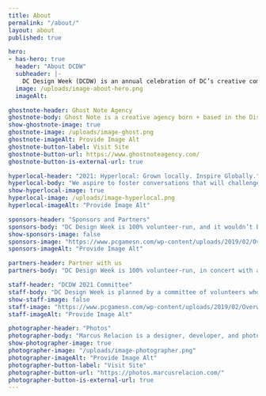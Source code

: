 ```yaml
---
title: About
permalink: "/about/"
layout: about
published: true

hero:
- has-hero: true
  header: "About DCDW"
  subheader: |-
    DC Design Week (DCDW) is an annual celebration of DC’s creative community: an ever-growing body of professionals, makers, and voices working across disciplines.  We aspire to foster conversations that will challenge, excite, and promote change. This year, we’re shifting our focus to feature events curated and hosted by our community. Local makers can expect our vision for the future to be pluralistic and our art and design practices to contain a multitude of perspectives and experiences.
  image: /uploads/image-about-hero.png
  imageAlt: 

ghostnote-header: Ghost Note Agency
ghostnote-body: Ghost Note is a creative agency born + based in the District of Columbia. We believe that when good people come together they create truly great things.
show-ghostnote-image: true
ghostnote-image: /uploads/image-ghost.png
ghostnote-imageAlt: Provide Image Alt
ghostnote-button-label: Visit Site
ghostnote-button-url: https://www.ghostnoteagency.com/
ghostnote-button-is-external-url: true

hyperlocal-header: "2021: Hyperlocal: Grown locally. Inspire Globally."
hyperlocal-body: "We aspire to foster conversations that will challenge, excite, and promote change. We want to lean into the call and response nature of design and the grassroots history of the District; with a focus on the DMV’s unique local flavor and its impact, particularly Gogo music and culture. Design constitutes different points of reference. Local makers can expect our vision for the future to be pluralistic and our art and design practices to contain a multitude of perspectives and experiences."
show-hyperlocal-image: true
hyperlocal-image: /uploads/image-hyperlocal.png
hyperlocal-imageAlt: "Provide Image Alt"

sponsors-header: "Sponsors and Partners"
sponsors-body: "DC Design Week is 100% volunteer-run, and it wouldn’t be the same without our partners and sponsors. We’re looking for sponsors who can help ensure every event is as accessible and inclusive as possible. If you’re interested in partnering with DC Design Week this year, let us know."
show-sponsors-image: false
sponsors-image: "https://www.pcgamesn.com/wp-content/uploads/2019/02/Overwatch-Baptiste-Abilities.jpg"
sponsors-imageAlt: "Provide Image Alt"

partners-header: Partner with us
partners-body: "DC Design Week is 100% volunteer-run, in concert with a consortium of local associations, meetup groups, and small businesses. We’re looking for sponsors who can help ensure every event is as accessible and inclusive as possible, whether through donations or in-kind gifts. If you’re interested in partnering with DC Design Week this year, let us know."

staff-header: "DCDW 2021 Committee"
staff-body: "DC Design Week is planned by a committee of volunteers who help plan each event, do all the outreach, and more. We’re so grateful for their contributions."
show-staff-image: false
staff-image: "https://www.pcgamesn.com/wp-content/uploads/2019/02/Overwatch-Baptiste-Abilities.jpg"
staff-imageAlt: "Provide Image Alt"

photographer-header: "Photos"
photographer-body: "Marcus Relacion is a designer, developer, and photographer in the DMV area. Thank you for helping us feature DC through your lens and capturing hyperlocal in such vivid and impactful moments."
show-photographer-image: true
photographer-image: "/uploads/image-photographer.png"
photographer-imageAlt: "Provide Image Alt"
photographer-button-label: "Visit Site"
photographer-button-url: "https://photos.marcusrelacion.com/"
photographer-button-is-external-url: true
---
```

